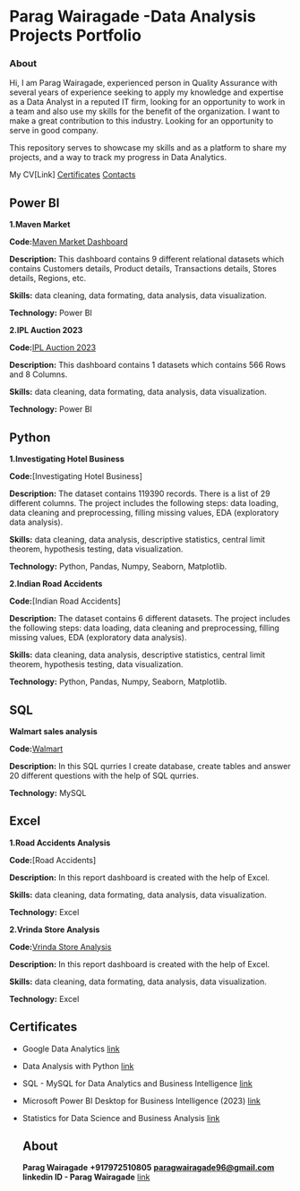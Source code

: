 # Parag Wairagade -Data Analysis Projects Portfolio

### About
Hi, I am Parag Wairagade, experienced person in Quality Assurance with several years of experience seeking to apply my knowledge and expertise as a Data Analyst in a reputed IT firm, looking for an opportunity to work in a team and also use my skills for the benefit of the organization. I want to make a great contribution to this industry. Looking for an opportunity to serve in good company.

This repository serves to showcase my skills and as a platform to share my projects, and a way to track my progress in Data Analytics.

My CV[Link]
[Certificates](#certificates)
[Contacts](#contacts)

## Power BI
**1.Maven Market**

**Code:**[Maven Market Dashboard](https://github.com/Parag-Wairagade/Projects_Portfolio/blob/main/Maven%20Market.pbix)

**Description:** This dashboard contains 9 different relational datasets which contains Customers details, Product details, Transactions details, Stores details, Regions, etc.

**Skills:** data cleaning, data formating, data analysis, data visualization.  

**Technology:** Power BI

**2.IPL Auction 2023**

**Code:**[IPL Auction 2023](https://github.com/Parag-Wairagade/Projects_Portfolio/blob/main/ipl%20auction%202023.pbix)

**Description:** This dashboard contains 1 datasets which contains 566 Rows and 8 Columns.

**Skills:** data cleaning, data formating, data analysis, data visualization.  

**Technology:** Power BI


## Python
**1.Investigating Hotel Business**

**Code:**[Investigating Hotel Business]

**Description:** The dataset contains 119390 records. There is a list of 29 different columns. The project includes the following steps: data loading, data cleaning and preprocessing, filling missing values, EDA (exploratory data analysis).  

**Skills:** data cleaning, data analysis, descriptive statistics, central limit theorem, hypothesis testing, data visualization.  

**Technology:** Python, Pandas, Numpy, Seaborn, Matplotlib.

**2.Indian Road Accidents**

**Code:**[Indian Road Accidents]

**Description:** The dataset contains 6 different datasets. The project includes the following steps: data loading, data cleaning and preprocessing, filling missing values, EDA (exploratory data analysis).  

**Skills:** data cleaning, data analysis, descriptive statistics, central limit theorem, hypothesis testing, data visualization.  

**Technology:** Python, Pandas, Numpy, Seaborn, Matplotlib.

## SQL
**Walmart sales analysis**

**Code:**[Walmart](https://github.com/Parag-Wairagade/Projects_Portfolio/blob/main/walmart.sql) 

**Description:** In this SQL qurries I create database, create tables and answer 20 different questions with the help of SQL qurries.

**Technology:** MySQL

## Excel
**1.Road Accidents Analysis**

**Code:**[Road Accidents]

**Description:** In this report dashboard is created with the help of Excel.

**Skills:** data cleaning, data formating, data analysis, data visualization.  

**Technology:** Excel

**2.Vrinda Store Analysis**

**Code:**[Vrinda Store Analysis](https://github.com/Parag-Wairagade/Projects_Portfolio/blob/main/Vrinda%20Store%20Data%20Analysis.xlsx)

**Description:** In this report dashboard is created with the help of Excel.

**Skills:** data cleaning, data formating, data analysis, data visualization.  

**Technology:** Excel

## Certificates
* Google Data Analytics [link](https://www.coursera.org/account/accomplishments/professional-cert/JDHTV762Q86Q?utm_source=link&utm_medium=certificate&utm_content=cert_image&utm_campaign=sharing_cta&utm_product=prof)
* Data Analysis with Python [link](https://www.freecodecamp.org/certification/fccadb6ae6d-7ca8-4ec2-94d7-9ee5330ee9ad/data-analysis-with-python-v7)
* SQL - MySQL for Data Analytics and Business Intelligence [link](https://www.udemy.com/certificate/UC-343596fe-7844-4a39-9fee-769e9b5589de/)
* Microsoft Power BI Desktop for Business Intelligence (2023) [link](https://www.udemy.com/certificate/UC-657e40ef-5a4f-4bfa-a7bc-2cc9439ab80b/)
* Statistics for Data Science and Business Analysis [link](https://www.udemy.com/certificate/UC-69f21a73-9f62-47f8-aaf3-794087263db0/)

  ## About
  **Parag Wairagade**
  **+917972510805**
  **paragwairagade96@gmail.com**
  **linkedin ID - Parag Wairagade** [link](www.linkedin.com/in/parag-wairagade96)
